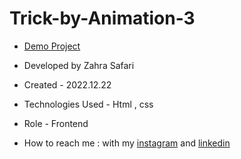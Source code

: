 # Trick-by-Animation-3

- [Demo Project](https://zahrasafari-web.github.io/Trick-by-Animation-3/)

- Developed by Zahra Safari

- Created - 2022.12.22

- Technologies Used - Html , css 

- Role - Frontend

- How to reach me : with my [instagram](https://www.instagram.com/zahrasafari_web_developer) and [linkedin](https://www.linkedin.com/in/zahra-safari1986)
